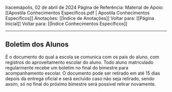 Iracemápolis, 02 de abril de 2024
Página de Referência:
Material de Apoio: [[Apostila Conhecimentos Específicos.pdf | Apostila Conhecimentos Específicos]]
Anotações: [[Índice de Anotações]]
Voltar para: [[Página Inicial]]
Voltar para: [[Índice Conhecimentos Específicos]]
___________________
## Boletim dos Alunos
É o documento do qual a escola se comunica com os pais do aluno, com registros do aproveitamento escolar do aluno.
Todo aluno matriculado regularmente recebe um boletim no final do bimestre para acompanhamento escolar.
O documento pode ser retirado em até 15 dias depois da entrega oficial e será excluído caso não seja retirado, sendo assim, só no final do próximo bimestre será possível retirar novamente.